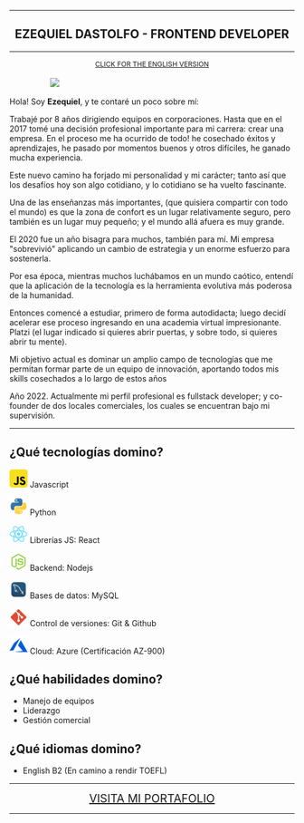 
---
<h2 style="text-align:center" >EZEQUIEL DASTOLFO - FRONTEND DEVELOPER</h2>

---

<div style="text-align: center; font-size: 12px"><a href="https://github.com/Ezequieldas/Ezequieldas.github.io/blob/main/README-EN.md" >CLICK FOR THE ENGLISH VERSION</a></div>

<br>

<div style="width: 360px; margin: 0 auto">
<img src="https://wallpapers.com/images/hd/4k-programming-keep-calm-poster-dkij2z2o9onznatz.jpg">
</div>

Hola! Soy <b>Ezequiel</b>, y te contaré un poco sobre mí:

Trabajé por 8 años dirigiendo equipos en corporaciones. Hasta que en el 2017 tomé una decisión profesional importante para mi carrera: crear una empresa. En el proceso me ha ocurrido de todo! he cosechado éxitos y aprendizajes, he pasado por momentos buenos y otros difíciles, he ganado mucha experiencia.

Este nuevo camino ha forjado mi personalidad y mi carácter; tanto así que los desafíos hoy son algo cotidiano, y lo cotidiano se ha vuelto fascinante. 

Una de las enseñanzas más importantes, (que quisiera compartir con todo el mundo) es que la zona de confort es un lugar relativamente seguro, pero también es un lugar muy pequeño; y el mundo allá afuera es muy grande.

El 2020 fue un año bisagra para muchos, también para mí. Mi empresa "sobrevivió" aplicando un cambio de estrategia y un enorme esfuerzo para sostenerla.

Por esa época, mientras muchos luchábamos en un mundo caótico, entendí que la aplicación de la tecnología es la herramienta evolutiva más poderosa de la humanidad.

Entonces comencé a estudiar, primero de forma autodidacta; luego decidí acelerar ese proceso ingresando en una academia virtual impresionante. Platzi (el lugar indicado si quieres abrir puertas, y sobre todo, si quieres abrir tu mente).

Mi objetivo actual es dominar un amplio campo de tecnologías que me permitan formar parte de un equipo de innovación, aportando todos mis skills cosechados a lo largo de estos años

Año 2022. Actualmente mi perfil profesional es fullstack developer; y co-founder de dos locales comerciales, los cuales se encuentran bajo mi supervisión.

---

¿Qué tecnologías domino? 
---



<img src="assets\js-icon.png"> Javascript

<img src="assets\python-icon.png"> Python

<img src="assets\react-icon.png"> Librerías JS: React

<img src="assets\node-icon.png"> Backend: Nodejs

<img src="assets\mysql-icon.png"> Bases de datos: MySQL

<img src="assets\git-icon.png"> Control de versiones: Git & Github

<img src="assets\azure-icon.png"> Cloud: Azure (Certificación AZ-900)

¿Qué habilidades domino?
---

- Manejo de equipos
- Liderazgo
- Gestión comercial

¿Qué idiomas domino?
---
- English B2 (En camino a rendir TOEFL)

---

<div style="text-align: center; font-size: 20px"><a href="https://ezequieldas.github.io/" >VISITA MI PORTAFOLIO</a></div>

---
